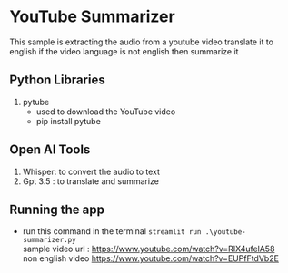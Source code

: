 # YouTube Summarizer
This sample is extracting the audio from a youtube video 
translate it to english if the video language is not english then summarize it


## Python Libraries 
1. pytube
   - used to download the YouTube video
   - pip install pytube

## Open AI Tools
1. Whisper: to convert the audio to text
2. Gpt 3.5 : to translate and summarize

## Running the app
- run this command in the terminal `streamlit run .\youtube-summarizer.py`
<br>sample video url : https://www.youtube.com/watch?v=RIX4ufelA58
<br>non english video https://www.youtube.com/watch?v=EUPfFtdVb2E